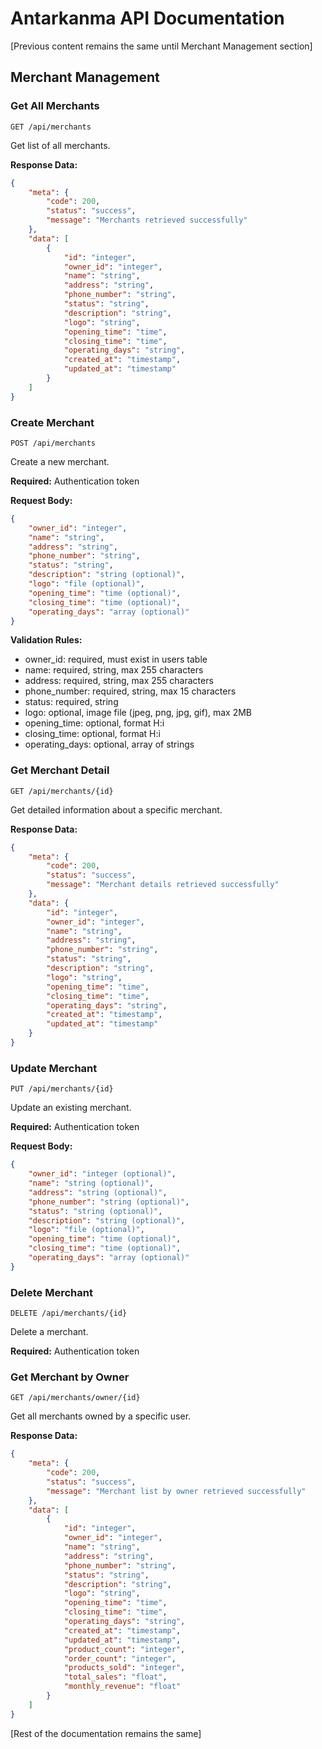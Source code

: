 # Antarkanma API Documentation

[Previous content remains the same until Merchant Management section]

## Merchant Management

### Get All Merchants
```http
GET /api/merchants
```
Get list of all merchants.

**Response Data:**
```json
{
    "meta": {
        "code": 200,
        "status": "success",
        "message": "Merchants retrieved successfully"
    },
    "data": [
        {
            "id": "integer",
            "owner_id": "integer",
            "name": "string",
            "address": "string",
            "phone_number": "string",
            "status": "string",
            "description": "string",
            "logo": "string",
            "opening_time": "time",
            "closing_time": "time",
            "operating_days": "string",
            "created_at": "timestamp",
            "updated_at": "timestamp"
        }
    ]
}
```

### Create Merchant
```http
POST /api/merchants
```
Create a new merchant.

**Required:** Authentication token

**Request Body:**
```json
{
    "owner_id": "integer",
    "name": "string",
    "address": "string",
    "phone_number": "string",
    "status": "string",
    "description": "string (optional)",
    "logo": "file (optional)",
    "opening_time": "time (optional)",
    "closing_time": "time (optional)",
    "operating_days": "array (optional)"
}
```

**Validation Rules:**
- owner_id: required, must exist in users table
- name: required, string, max 255 characters
- address: required, string, max 255 characters
- phone_number: required, string, max 15 characters
- status: required, string
- logo: optional, image file (jpeg, png, jpg, gif), max 2MB
- opening_time: optional, format H:i
- closing_time: optional, format H:i
- operating_days: optional, array of strings

### Get Merchant Detail
```http
GET /api/merchants/{id}
```
Get detailed information about a specific merchant.

**Response Data:**
```json
{
    "meta": {
        "code": 200,
        "status": "success",
        "message": "Merchant details retrieved successfully"
    },
    "data": {
        "id": "integer",
        "owner_id": "integer",
        "name": "string",
        "address": "string",
        "phone_number": "string",
        "status": "string",
        "description": "string",
        "logo": "string",
        "opening_time": "time",
        "closing_time": "time",
        "operating_days": "string",
        "created_at": "timestamp",
        "updated_at": "timestamp"
    }
}
```

### Update Merchant
```http
PUT /api/merchants/{id}
```
Update an existing merchant.

**Required:** Authentication token

**Request Body:**
```json
{
    "owner_id": "integer (optional)",
    "name": "string (optional)",
    "address": "string (optional)",
    "phone_number": "string (optional)",
    "status": "string (optional)",
    "description": "string (optional)",
    "logo": "file (optional)",
    "opening_time": "time (optional)",
    "closing_time": "time (optional)",
    "operating_days": "array (optional)"
}
```

### Delete Merchant
```http
DELETE /api/merchants/{id}
```
Delete a merchant.

**Required:** Authentication token

### Get Merchant by Owner
```http
GET /api/merchants/owner/{id}
```
Get all merchants owned by a specific user.

**Response Data:**
```json
{
    "meta": {
        "code": 200,
        "status": "success",
        "message": "Merchant list by owner retrieved successfully"
    },
    "data": [
        {
            "id": "integer",
            "owner_id": "integer",
            "name": "string",
            "address": "string",
            "phone_number": "string",
            "status": "string",
            "description": "string",
            "logo": "string",
            "opening_time": "time",
            "closing_time": "time",
            "operating_days": "string",
            "created_at": "timestamp",
            "updated_at": "timestamp",
            "product_count": "integer",
            "order_count": "integer",
            "products_sold": "integer",
            "total_sales": "float",
            "monthly_revenue": "float"
        }
    ]
}
```

[Rest of the documentation remains the same]
